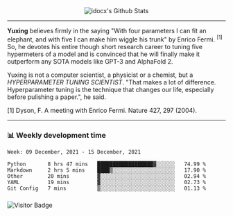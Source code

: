 <div align="center">
    <img align="center" src="https://github-readme-stats.vercel.app/api?username=idocx&show_icons=true&count_private=true&hide_border=true" alt="idocx's Github Stats"></img>
</div>

---

**Yuxing** believes firmly in the saying "With four parameters I can fit an elephant, and with five I can make him wiggle his trunk" by Enrico Fermi. <sup>[1]</sup> So, he devotes his entire though short research career to tuning five hypermeters of a model and is convinced that he will finally make it outperform any SOTA models like GPT-3 and AlphaFold 2.

Yuxing is not a computer scientist, a physicist or a chemist, but a *HYPERPARAMETER TUNING SCIENTIST*. "That makes a lot of difference. Hyperparameter tuning is the technique that changes our life, especially before pulishing a paper.", he said.

[1] Dyson, F. A meeting with Enrico Fermi. Nature 427, 297 (2004).


---

### 📊 Weekly development time
<!--START_SECTION:waka-->
```text
Week: 09 December, 2021 - 15 December, 2021

Python       8 hrs 47 mins   ██████████████████▓░░░░░░   74.99 % 
Markdown     2 hrs 5 mins    ████▒░░░░░░░░░░░░░░░░░░░░   17.90 % 
Other        20 mins         ▓░░░░░░░░░░░░░░░░░░░░░░░░   02.94 % 
YAML         19 mins         ▓░░░░░░░░░░░░░░░░░░░░░░░░   02.73 % 
Git Config   7 mins          ▒░░░░░░░░░░░░░░░░░░░░░░░░   01.13 % 
```
<!--END_SECTION:waka-->

### 

![Visitor Badge](https://visitor-badge.laobi.icu/badge?page_id=idocx.idocx)